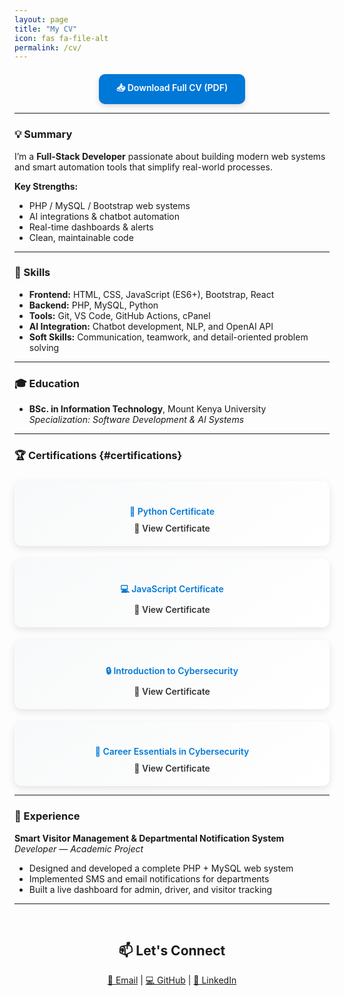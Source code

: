 ```yaml
---
layout: page
title: "My CV"
icon: fas fa-file-alt
permalink: /cv/
---
```




<div align="center" style="margin-top: 20px;">
  <a href="/assets/docs/Stephen_Mutunga_CV.pdf" target="_blank" 
     style="display:inline-block; background:#0078D7; color:white; padding:12px 28px; 
     border-radius:10px; text-decoration:none; font-weight:600; box-shadow:0 3px 8px rgba(0,0,0,0.15);">
    📥 Download Full CV (PDF)
  </a>
</div>


---

### 💡 Summary

I’m a **Full-Stack Developer** passionate about building modern web systems and smart automation tools that simplify real-world processes.

**Key Strengths:**
- PHP / MySQL / Bootstrap web systems  
- AI integrations & chatbot automation  
- Real-time dashboards & alerts  
- Clean, maintainable code  

---

### 🧠 Skills
- **Frontend:** HTML, CSS, JavaScript (ES6+), Bootstrap, React  
- **Backend:** PHP, MySQL, Python  
- **Tools:** Git, VS Code, GitHub Actions, cPanel  
- **AI Integration:** Chatbot development, NLP, and OpenAI API  
- **Soft Skills:** Communication, teamwork, and detail-oriented problem solving  

---

### 🎓 Education
- **BSc. in Information Technology**, Mount Kenya University  
  *Specialization: Software Development & AI Systems*  

---

### 🏆 Certifications {#certifications}

<div class="cert-grid">

<div class="cert-card">
  <h4>🐍 Python Certificate</h4>
  <a href="/assets/docs/Python%20Udemy.pdf" target="_blank">📄 View Certificate</a>
</div>

<div class="cert-card">
  <h4>💻 JavaScript Certificate</h4>
  <a href="/assets/docs/Javascript%20Udemy.pdf" target="_blank">📄 View Certificate</a>
</div>

<div class="cert-card">
  <h4>🔒 Introduction to Cybersecurity</h4>
  <a href="/assets/docs/Introduction_to_Cybersecurity_certificate.pdf" target="_blank">📄 View Certificate</a>
</div>

<div class="cert-card">
  <h4>🧠 Career Essentials in Cybersecurity</h4>
  <a href="/assets/docs/CertificateOfCompletion_Career%20Essentials%20in%20Cybersecurity%20by%20Microsoft%20and%20LinkedIn.pdf" target="_blank">
    📄 View Certificate
  </a>
</div>

</div>

<style>
.cert-grid {
  display: grid;
  grid-template-columns: repeat(auto-fit, minmax(260px, 1fr));
  gap: 20px;
  margin-top: 25px;
}
.cert-card {
  padding: 20px;
  border-radius: 12px;
  background: linear-gradient(145deg, #f8f9fa, #ffffff);
  box-shadow: 0 4px 12px rgba(0,0,0,0.1);
  text-align: center;
  transition: transform 0.2s ease, box-shadow 0.2s ease;
}
.cert-card:hover {
  transform: translateY(-5px);
  box-shadow: 0 6px 16px rgba(0,0,0,0.15);
}
.cert-card h4 {
  color: #0078D7;
  margin-bottom: 10px;
  font-weight: 600;
}
.cert-card a {
  text-decoration: none;
  color: #333;
  font-weight: 600;
}
.cert-card a:hover {
  color: #0078D7;
}
</style>

---

### 💼 Experience

**Smart Visitor Management & Departmental Notification System**  
*Developer — Academic Project*  
- Designed and developed a complete PHP + MySQL web system  
- Implemented SMS and email notifications for departments  
- Built a live dashboard for admin, driver, and visitor tracking  

---

<div align="center" style="margin-top: 60px;">
  <h2>📫 Let's Connect</h2>
  <p>
    <a href="mailto:stevemuiwa736@gmail.com">📧 Email</a> |
    <a href="https://github.com/Stephen3779" target="_blank">💻 GitHub</a> |
    <a href="https://linkedin.com/in/stephenmutunga" target="_blank">🔗 LinkedIn</a>
  </p>
</div>

